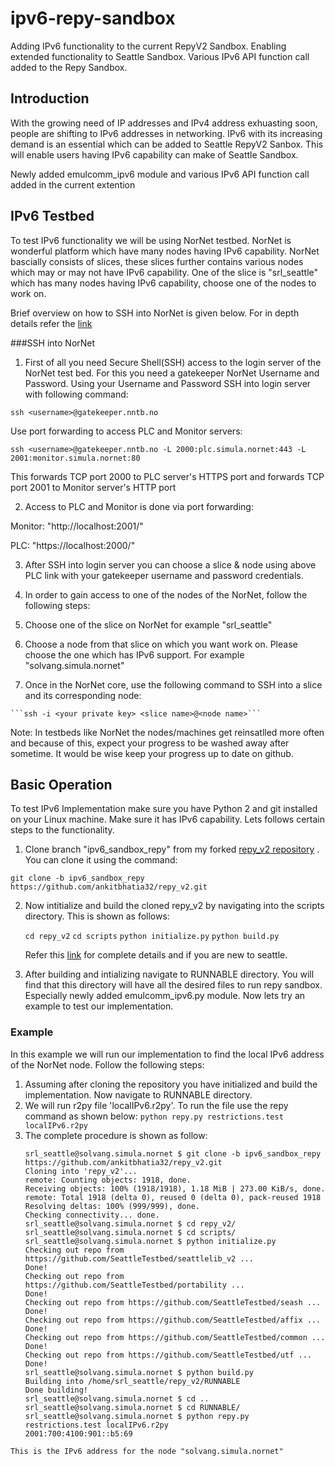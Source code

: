 # ipv6-repy-sandbox
Adding IPv6 functionality to the current RepyV2 Sandbox. Enabling extended functionality to Seattle Sandbox. Various IPv6 API function call added to the Repy Sandbox. 

## Introduction
With the growing need of IP addresses and IPv4 address exhuasting soon, people are shifting to IPv6 addresses in networking. IPv6 with its increasing demand is an essential which can be added to Seattle RepyV2 Sanbox. This will enable users having IPv6 capability can make of Seattle Sandbox.

Newly added emulcomm_ipv6 module and various IPv6 API function call added in the current extention 

## IPv6 Testbed
To test IPv6 functionality we will be using NorNet testbed. NorNet is wonderful platform which have many nodes having IPv6 capability. NorNet bascially consists of slices, these slices further contains various nodes which may or may not have IPv6 capability. One of the slice is "srl_seattle" which has many nodes having IPv6 capability, choose one of the nodes to work on. 

Brief overview on how to SSH into NorNet is given below. For in depth details refer the [link](https://www.simula.no/file/simulasimula2130pdf/download)

###SSH into NorNet
1. First of all you need Secure Shell(SSH) access to the login server of the NorNet test bed. For this you need a gatekeeper NorNet Username and Password. Using your Username and Password SSH into login server with following command:

  ```ssh <username>@gatekeeper.nntb.no```

  Use port forwarding to access PLC and Monitor servers:

  ```ssh <username>@gatekeeper.nntb.no -L 2000:plc.simula.nornet:443 -L 2001:monitor.simula.nornet:80```

  This forwards TCP port 2000 to PLC server's HTTPS port and forwards TCP port 2001 to Monitor server's HTTP port

2. Access to PLC and Monitor is done via port forwarding:

  Monitor: "http://localhost:2001/"

  PLC: "https://localhost:2000/"

3. After SSH into login server you can choose a slice & node using above PLC link with your gatekeeper username and password credentials.

4. In order to gain access to one of the nodes of the NorNet, follow the following steps:

  1. Choose one of the slice on NorNet for example "srl_seattle"
  2. Choose a node from that slice on which you want work on. Please choose the one which has IPv6 support. For example "solvang.simula.nornet"
  3. Once in the NorNet core, use the following command to SSH into a slice and its corresponding node:

    ```ssh -i <your private key> <slice name>@<node name>```

Note: In testbeds like NorNet the nodes/machines get reinsatlled more often and because of this, expect your progress to be washed away after sometime. It would be wise keep your progress up to date on github. 

## Basic Operation
To test IPv6 Implementation make sure you have Python 2 and git installed on your Linux machine. Make sure it has IPv6 capability. Lets follows certain steps to the functionality.

1. Clone branch "ipv6_sandbox_repy" from my forked [repy_v2 repository](https://github.com/ankitbhatia32/repy_v2) . You can clone it using the command:

  ```git clone -b ipv6_sandbox_repy https://github.com/ankitbhatia32/repy_v2.git```

2. Now intitialize and build the cloned repy_v2 by navigating into the scripts directory. This is shown as follows:
    
    ```cd repy_v2```
    ```cd scripts```
    ```python initialize.py```
    ```python build.py```

   Refer this [link](https://seattle.poly.edu/wiki/RepyV2Tutorial) for complete details and if you are new to seattle.

3. After building and intializing navigate to RUNNABLE directory. You will find that this directory will have all the desired files to run repy sandbox. Especially newly added emulcomm_ipv6.py module. Now lets try an example to test our implementation.

### Example
In this example we will run our implementation to find the local IPv6 address of the NorNet node. Follow the following steps:
  1. Assuming after cloning the repository you have initialized and build the implementation. Now navigate to RUNNABLE directory. 
  2. We will run r2py file 'localIPv6.r2py'. To run the file use the repy command as shown below:
    ```python repy.py restrictions.test localIPv6.r2py```
  3. The complete procedure is shown as follow:
     ```
     srl_seattle@solvang.simula.nornet $ git clone -b ipv6_sandbox_repy https://github.com/ankitbhatia32/repy_v2.git
     Cloning into 'repy_v2'...
     remote: Counting objects: 1918, done.
     Receiving objects: 100% (1918/1918), 1.18 MiB | 273.00 KiB/s, done.
     remote: Total 1918 (delta 0), reused 0 (delta 0), pack-reused 1918
     Resolving deltas: 100% (999/999), done.
     Checking connectivity... done.
     srl_seattle@solvang.simula.nornet $ cd repy_v2/
     srl_seattle@solvang.simula.nornet $ cd scripts/
     srl_seattle@solvang.simula.nornet $ python initialize.py 
     Checking out repo from https://github.com/SeattleTestbed/seattlelib_v2 ...
     Done!
     Checking out repo from https://github.com/SeattleTestbed/portability ...
     Done!
     Checking out repo from https://github.com/SeattleTestbed/seash ...
     Done!
     Checking out repo from https://github.com/SeattleTestbed/affix ...
     Done!
     Checking out repo from https://github.com/SeattleTestbed/common ...
     Done!
     Checking out repo from https://github.com/SeattleTestbed/utf ...
     Done!
     srl_seattle@solvang.simula.nornet $ python build.py 
     Building into /home/srl_seattle/repy_v2/RUNNABLE
     Done building!
     srl_seattle@solvang.simula.nornet $ cd ..
     srl_seattle@solvang.simula.nornet $ cd RUNNABLE/
     srl_seattle@solvang.simula.nornet $ python repy.py restrictions.test localIPv6.r2py 
     2001:700:4100:901::b5:69
     ```
    This is the IPv6 address for the node "solvang.simula.nornet"    




